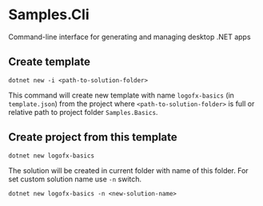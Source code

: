# Samples.Cli
Command-line interface for generating and managing desktop .NET apps

## Create template

```
dotnet new -i <path-to-solution-folder>
```

This command will create new template with name `logofx-basics` (in `template.json`) from the project where `<path-to-solution-folder>` is full or relative path to project folder ```Samples.Basics```.
  
## Create project from this template

```
dotnet new logofx-basics
```

The solution will be created in current folder with name of this folder. For set custom solution name use `-n` switch.

```
dotnet new logofx-basics -n <new-solution-name>
```
